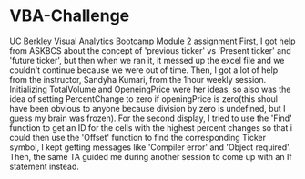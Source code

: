 # VBA-Challenge
UC Berkley Visual Analytics Bootcamp Module 2 assignment
First, I got help from ASKBCS about the concept of 'previous ticker' vs 'Present ticker' and 'future ticker', but then when we ran it, it messed up the excel file and we couldn't continue because we were out of time. Then, I got a lot of help from the instructor, Sandyha Kumari, from the 1hour weekly session. Initializing TotalVolume and OpeneingPrice were her ideas, so also was the idea of setting PercentChange to zero if openingPrice is zero(this shoul have been obvious to anyone because division by zero is undefined, but I guess my brain was frozen). For the second display, I tried to use the 'Find' function to get an ID for the cells with the highest percent changes so that i could then use the 'Offset' function to find the corresponding Ticker symbol, I kept getting messages like 'Compiler error' and 'Object required'. Then, the same TA guided me during another session to come up with an If statement instead.
